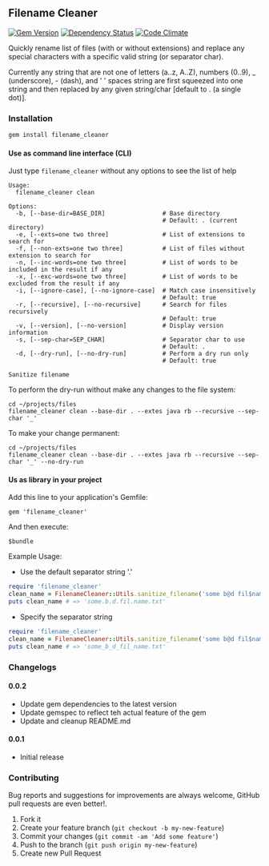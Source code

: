 ## Filename Cleaner

[![Gem Version](https://badge.fury.io/rb/filename_cleaner.svg)](http://badge.fury.io/rb/filename_cleaner)
[![Dependency Status](https://gemnasium.com/agilecreativity/filename_cleaner.png)](https://gemnasium.com/agilecreativity/filename_cleaner)
[![Code Climate](https://codeclimate.com/github/agilecreativity/filename_cleaner.png)](https://codeclimate.com/github/agilecreativity/filename_cleaner)

Quickly rename list of files (with or without extensions) and replace any special characters with
a specific valid string (or separator char).

Currently any string that are not one of letters (a..z, A..Z),
numbers (0..9), _ (underscore), - (dash), and ' ' spaces string
are first squeezed into one string and then replaced by any given string/char [default to . (a single dot)].

### Installation

```sh
gem install filename_cleaner
```

#### Use as command line interface (CLI)

Just type `filename_cleaner` without any options to see the list of help

```
Usage:
  filename_cleaner clean

Options:
  -b, [--base-dir=BASE_DIR]                # Base directory
                                           # Default: . (current directory)
  -e, [--exts=one two three]               # List of extensions to search for
  -f, [--non-exts=one two three]           # List of files without extension to search for
  -n, [--inc-words=one two three]          # List of words to be included in the result if any
  -x, [--exc-words=one two three]          # List of words to be excluded from the result if any
  -i, [--ignore-case], [--no-ignore-case]  # Match case insensitively
                                           # Default: true
  -r, [--recursive], [--no-recursive]      # Search for files recursively
                                           # Default: true
  -v, [--version], [--no-version]          # Display version information
  -s, [--sep-char=SEP_CHAR]                # Separator char to use
                                           # Default: .
  -d, [--dry-run], [--no-dry-run]          # Perform a dry run only
                                           # Default: true

Sanitize filename
```

To perform the dry-run without make any changes to the file system:

```
cd ~/projects/files
filename_cleaner clean --base-dir . --extes java rb --recursive --sep-char '_'
```

To make your change permanent:

```
cd ~/projects/files
filename_cleaner clean --base-dir . --extes java rb --recursive --sep-char '_' --no-dry-run
```

#### Us as library in your project

Add this line to your application's Gemfile:

```
gem 'filename_cleaner'
```

And then execute:

```
$bundle
```

Example Usage:

- Use the default separator string '.'

```ruby
require 'filename_cleaner'
clean_name = FilenameCleaner::Utils.sanitize_filename('some b@d fil$name.txt')
puts clean_name # => 'some.b.d.fil.name.txt'

```

- Specify the separator string

```ruby
require 'filename_cleaner'
clean_name = FilenameCleaner::Utils.sanitize_filename('some b@d fil$name.txt', '_')
puts clean_name # => 'some_b_d_fil_name.txt'

```

### Changelogs

#### 0.0.2

- Update gem dependencies to the latest version
- Update gemspec to reflect teh actual feature of the gem
- Update and cleanup README.md

#### 0.0.1

- Initial release

### Contributing

Bug reports and suggestions for improvements are always welcome,
GitHub pull requests are even better!.

1. Fork it
2. Create your feature branch (`git checkout -b my-new-feature`)
3. Commit your changes (`git commit -am 'Add some feature'`)
4. Push to the branch (`git push origin my-new-feature`)
5. Create new Pull Request

[agile_utils]: https://rubygems.org/gems/agile_utils
[rubocop]: https://github.com/bbatsov/rubocop
